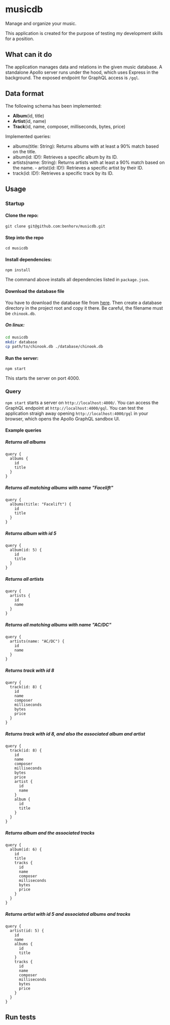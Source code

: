 # musicdb

Manage and organize your music.

This application is created for the purpose of testing my development skills for a position.


## What can it do

The application manages data and relations in the given music database.
A standalone Apollo server runs under the hood, which uses Express in the background. The exposed endpoint for GraphQL access is `/gql`.

## Data format

The following schema has been implemented:

- **Album**(id, title)
- **Artist**(id, name)
- **Track**(id, name, composer, milliseconds, bytes, price)

Implemented queries:

- albums(title: String): Returns albums with at least a 90% match based on the title.
- album(id: ID!): Retrieves a specific album by its ID.
- artists(name: String): Returns artists with at least a 90% match based on the name.
⁠- artist(id: ID!): Retrieves a specific artist by their ID.
- track(id: ID!): Retrieves a specific track by its ID.

## Usage

### Startup

#### Clone the repo:

`git clone git@github.com:benhorv/musicdb.git`

#### Step into the repo

`cd musicdb`

#### Install dependencies:

`npm install`

The command above installs all dependencies listed in `package.json`.

#### Download the database file

You have to download the database file from [here](https://www.sqlitetutorial.net/wp-content/uploads/2018/03/chinook.zip). Then create a database directory in the project root and copy it there. Be careful, the filename must be `chinook.db`.

##### On linux:

```bash
cd musicdb
mkdir database
cp path/to/chinook.db ./database/chinook.db
```

#### Run the server:

`npm start`

This starts the server on port 4000.

### Query

`npm start` starts a server on `http://localhost:4000/`. You can access the GraphQL endpoint at `http://localhost:4000/gql`.
You can test the application straigh away opening `http://localhost:4000/gql` in your browser, which opens the Apollo GraphQL sandbox UI.

#### Example queries

##### Returns all albums

```gql
query {
  albums {
    id
    title
  }
}
```

##### Returns all matching albums with name "Facelift"

```gql
query {
  albums(title: "Facelift") {
    id
    title
  }
}
```

##### Returns album with id 5

```gql
query {
  album(id: 5) {
    id
    title
  }
}
```

##### Returns all artists

```gql
query {
  artists {
    id
    name
  }
}
```

##### Returns all matching albums with name "AC/DC"

```gql
query {
  artists(name: "AC/DC") {
    id
    name
  }
}
```

##### Returns track with id 8

```gql
query {
  track(id: 8) {
    id
    name
    composer
    milliseconds
    bytes
    price
  }
}
```

##### Returns track with id 8, and also the associated album and artist

```gql
query {
  track(id: 8) {
    id
    name
    composer
    milliseconds
    bytes
    price
    artist {
      id
      name
    }
    album {
      id
      title
    }
  }
}
```

##### Returns album and the associated tracks

```gql
query {
  album(id: 6) {
    id
    title
    tracks {
      id
      name
      composer
      milliseconds
      bytes
      price
    }
  }
}
```

##### Returns artist with id 5 and associated albums and tracks

```gql
query {
  artist(id: 5) {
    id
    name
    albums {
      id
      title
    }
    tracks {
      id
      name
      composer
      milliseconds
      bytes
      price
    }
  }
}
```

## Run tests
